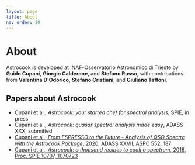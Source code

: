 ```yaml
---
layout: page
title: About
nav_order: 10
---
```


# About

Astrocook is developed at INAF-Osservatorio Astronomico di Trieste by **Guido Cupani**, **Giorgio Calderone**, and **Stefano Russo**, with contributions from **Valentina D'Odorico**, **Stefano Cristiani**, and **Giuliano Taffoni**.

## Papers about Astrocook

* Cupani et al., *Astrocook: your starred chef for spectral analysis*, SPIE, in press
* Cupani et al., *Astrocook: quasar spectral analysis made easy*, ADASS XXX, submitted
* [Cupani et al., *From ESPRESSO to the Future - Analysis of QSO Spectra with the Astrocook Package*, 2020, ADASS XXVII, ASPC 552, 187](https://ui.adsabs.harvard.edu/abs/2020ASPC..522..187C/abstract)
* [Cupani et al., *Astrocook: a thousand recipes to cook a spectrum*, 2018, Proc. SPIE 10707, 1070723](https://ui.adsabs.harvard.edu/abs/2018SPIE10707E..23C/abstract)
